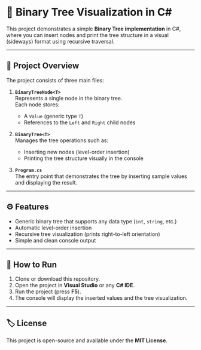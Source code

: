 # 🌳 Binary Tree Visualization in C#

This project demonstrates a simple **Binary Tree implementation** in C#, where you can insert nodes and print the tree structure in a visual (sideways) format using recursive traversal.

---

## 🧠 Project Overview

The project consists of three main files:

1. **`BinaryTreeNode<T>`**  
   Represents a single node in the binary tree.  
   Each node stores:
   - A `Value` (generic type `T`)
   - References to the `Left` and `Right` child nodes

2. **`BinaryTree<T>`**  
   Manages the tree operations such as:
   - Inserting new nodes (level-order insertion)
   - Printing the tree structure visually in the console

3. **`Program.cs`**  
   The entry point that demonstrates the tree by inserting sample values and displaying the result.

---

## ⚙️ Features

- Generic binary tree that supports any data type (`int`, `string`, etc.)
- Automatic level-order insertion
- Recursive tree visualization (prints right-to-left orientation)
- Simple and clean console output


---

## 🧰 How to Run

1. Clone or download this repository.
2. Open the project in **Visual Studio** or any **C# IDE**.
3. Run the project (press **F5**).
4. The console will display the inserted values and the tree visualization.

---

## 🏷️ License

This project is open-source and available under the **MIT License**.
